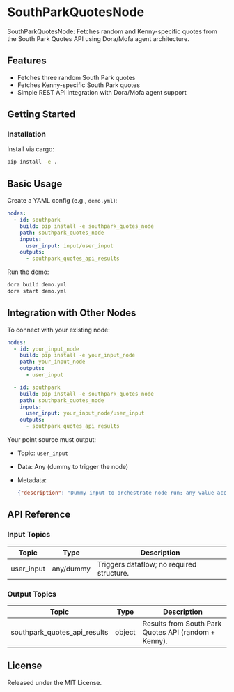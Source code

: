 # SouthParkQuotesNode

SouthParkQuotesNode: Fetches random and Kenny-specific quotes from the South Park Quotes API using Dora/Mofa agent architecture.

## Features
- Fetches three random South Park quotes
- Fetches Kenny-specific South Park quotes
- Simple REST API integration with Dora/Mofa agent support

## Getting Started

### Installation
Install via cargo:
```bash
pip install -e .
````

## Basic Usage

Create a YAML config (e.g., `demo.yml`):

```yaml
nodes:
  - id: southpark
    build: pip install -e southpark_quotes_node
    path: southpark_quotes_node
    inputs:
      user_input: input/user_input
    outputs:
      - southpark_quotes_api_results
```

Run the demo:

```bash
dora build demo.yml
dora start demo.yml
```


## Integration with Other Nodes

To connect with your existing node:

```yaml
nodes:
  - id: your_input_node
    build: pip install -e your_input_node
    path: your_input_node
    outputs:
      - user_input

  - id: southpark
    build: pip install -e southpark_quotes_node
    path: southpark_quotes_node
    inputs:
      user_input: your_input_node/user_input
    outputs:
      - southpark_quotes_api_results
```

Your point source must output:

* Topic: `user_input`
* Data: Any (dummy to trigger the node)
* Metadata:

  ```json
  {"description": "Dummy input to orchestrate node run; any value accepted."}
  ```

## API Reference

### Input Topics

| Topic      | Type       | Description                               |
| ---------- | ---------- | ----------------------------------------- |
| user_input | any/dummy  | Triggers dataflow; no required structure. |

### Output Topics

| Topic                        | Type   | Description                                            |
| ---------------------------- | ------ | ------------------------------------------------------ |
| southpark_quotes_api_results | object | Results from South Park Quotes API (random + Kenny).   |


## License

Released under the MIT License.
